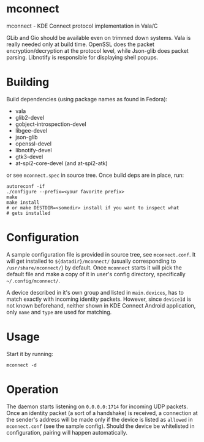 # mconnect
mconnect - KDE Connect protocol implementation in Vala/C

GLib and Gio should be available even on trimmed down systems. Vala is
really needed only at build time. OpenSSL does the packet
encryption/decryption at the protocol level, while Json-glib does
packet parsing. Libnotify is responsible for displaying shell popups.

# Building

Build dependencies (using package names as found in Fedora):

- vala
- glib2-devel
- gobject-introspection-devel
- libgee-devel
- json-glib
- openssl-devel
- libnotify-devel
- gtk3-devel
- at-spi2-core-devel (and at-spi2-atk)

or see `mconnect.spec` in source tree. Once build deps are in place, run:

	autoreconf -if
    ./configure --prefix=<your favorite prefix>
    make
    make install
    # or make DESTDIR=<somedir> install if you want to inspect what
    # gets installed

# Configuration

A sample configuration file is provided in source tree, see
`mconnect.conf`. It will get installed to `${datadir}/mconnect/`
(usually corresponding to `/usr/share/mconnect/`) by default. Once
`mconnect` starts it will pick the default file and make a copy of it
in user's config directory, specifically `~/.config/mconnect/`.

A device described in it's own group and listed in `main.devices`, has
to match exactly with incoming identity packets. However, since
`deviceId` is not known beforehand, neither shown in KDE Connect
Android application, only `name` and `type` are used for matching.

# Usage

Start it by running:

	mconnect -d

# Operation

The daemon starts listening on `0.0.0.0:1714` for incoming UDP
packets. Once an identity packet (a sort of a handshake) is received,
a connection at the sender's address will be made only if the device
is listed as `allowed` in `mconnect.conf` (see the sample config).
Should the device be whitelisted in configuration, pairing will happen
automatically.

